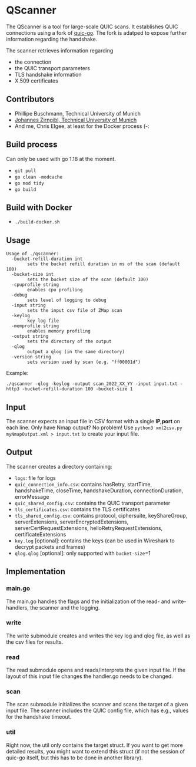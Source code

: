 # QScanner

The QScanner is a tool for large-scale QUIC scans.
It establishes QUIC connections using a fork of [quic-go](https://github.com/lucas-clemente/quic-go).
The fork is adatped to expose further information regarding the handshake.

The scanner retrieves information regarding 
- the connection
- the QUIC transport parameters
- TLS handshake information 
- X.509 certificates

## Contributors
- Phillipe Buschmann, Technical University of Munich
- [Johannes Zirngibl, Technical University of Munich](https://www.net.in.tum.de/members/zirngibl/)
- And me, Chris Elgee, at least for the Docker process (-:

## Build process
Can only be used with go 1.18 at the moment.

- `git pull`
- `go clean -modcache`
- `go mod tidy`
- `go build`

## Build with Docker
- `./build-docker.sh`

## Usage

```
Usage of ./qscanner:
  -bucket-refill-duration int
        sets the bucket refill duration in ms of the scan (default 100)
  -bucket-size int
        sets the bucket size of the scan (default 100)
  -cpuprofile string
        enables cpu profiling
  -debug
        sets level of logging to debug
  -input string
        sets the input csv file of ZMap scan
  -keylog
        key log file
  -memprofile string
        enables memory profiling
  -output string
        sets the directory of the output
  -qlog
        output a qlog (in the same directory)
  -version string
        sets version used by scan (e.g. "ff00001d")
```

Example:
```
./qscanner -qlog -keylog -output scan_2022_XX_YY -input input.txt -http3 -bucket-refill-duration 100 -bucket-size 1
```

## Input

The scanner expects an input file in CSV format with a single **IP,port** on each line.
Only have Nmap output?
No problem!
Use `python3 xml2csv.py myNmapOutput.xml > input.txt` to create your input file.

## Output

The scanner creates a directory containing:
- `logs`: file for logs
- `quic_connection_info.csv`: contains hasRetry, startTime, handshakeTime, closeTime, handshakeDuration, connectionDuration, errorMessage
- `quic_shared_config.csv`: contains the QUIC transport parameter
- `tls_certificates.csv`: contains the TLS certificates
- `tls_shared_config.csv`: contains protocol, ciphersuite, keyShareGroup, serverExtensions, serverEncryptedExtensions, serverCertRequestExtensions, helloRetryRequestExtensions, certificateExtensions
- `key.log` [optional]: contains the keys (can be used in Wireshark to decrypt packets and frames)
- `qlog.qlog` [optional]: only supported with `bucket-size`=1

## Implementation

### main.go

The main.go handles the flags and the initialization of the read- and write-handlers, the scanner and the logging.

### write

The write submodule creates and writes the key log and qlog file, as well as the csv files for results.

### read

The read submodule opens and reads/interprets the given input file. If the layout of this input file changes the handler.go needs to be changed.

### scan

The scan submodule initializes the scanner and scans the target of a given input file. The scanner includes the QUIC config file, which has e.g., values for the handshake timeout.

### util

Right now, the util only contains the target struct. If you want to get more detailed results, you might want to extend this struct (if not the session of quic-go itself, but this has to be done in another library).

